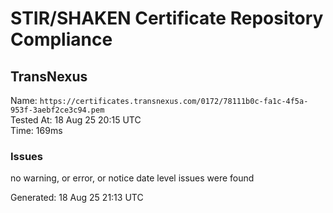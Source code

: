 # STIR/SHAKEN Certificate Repository Compliance

## TransNexus

Name: `https://certificates.transnexus.com/0172/78111b0c-fa1c-4f5a-953f-3aebf2ce3c94.pem`\
Tested At: 18 Aug 25 20:15 UTC\
Time: 169ms

### Issues

no warning, or error, or notice date level issues were found

Generated: 18 Aug 25 21:13 UTC